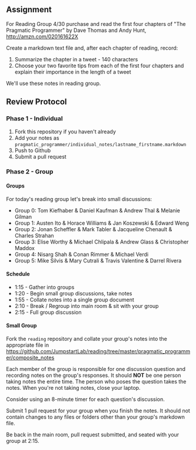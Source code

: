 ## Assignment

For Reading Group 4/30 purchase and read the first four chapters of "The Pragmatic Programmer" by Dave Thomas and Andy Hunt, http://amzn.com/020161622X

Create a markdown text file and, after each chapter of reading, record:

1. Summarize the chapter in a tweet - 140 characters
2. Choose your two favorite tips from each of the first four chapters and explain their importance in the length of a tweet

We'll use these notes in reading group.

## Review Protocol

### Phase 1 - Individual

1. Fork this repository if you haven't already
2. Add your notes as `pragmatic_programmer/individual_notes/lastname_firstname.markdown`
3. Push to Github
4. Submit a pull request

### Phase 2 - Group

#### Groups

For today's reading group let's break into small discussions:

* Group 0: Tom Kiefhaber & Daniel Kaufman & Andrew Thal & Melanie Gilman
* Group 1: Austen Ito & Horace Williams & Jan Koszewski & Edward Weng
* Group 2: Jonan Scheffler & Mark Tabler & Jacqueline Chenault & Charles Strahan
* Group 3: Elise Worthy & Michael Chlipala & Andrew Glass & Christopher Maddox
* Group 4: Nisarg Shah & Conan Rimmer & Michael Verdi
* Group 5: Mike Silvis & Mary Cutrali & Travis Valentine & Darrel Rivera

#### Schedule

* 1:15 - Gather into groups
* 1:20 - Begin small group discussions, take notes
* 1:55 - Collate notes into a single group document
* 2:10 - Break / Regroup into main room & sit with your group
* 2:15 - Full group discussion

#### Small Group

Fork the `reading` repository and collate your group's notes into the appropriate file in https://github.com/JumpstartLab/reading/tree/master/pragmatic_programmer/composite_notes

Each member of the group is responsible for one discussion question and recording notes on the group's responses. It should **NOT** be one person taking notes the entire time. The person who poses the question takes the notes. When you're not taking notes, close your laptop.

Consider using an 8-minute timer for each question's discussion.

Submit 1 pull request for your group when you finish the notes. It should not contain changes to any files or folders other than your group's markdown file.

Be back in the main room, pull request submitted, and seated with your group at 2:15.
